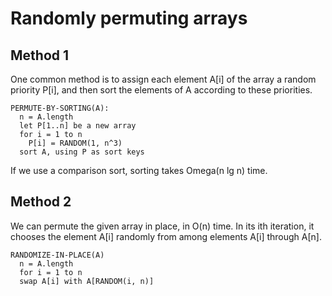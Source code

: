 # Randomly permuting arrays

## Method 1

One common method is to assign each element A[i] of the array a random priority P[i], and then sort the elements of A according to these priorities.

```
PERMUTE-BY-SORTING(A):
  n = A.length
  let P[1..n] be a new array
  for i = 1 to n
    P[i] = RANDOM(1, n^3)
  sort A, using P as sort keys
```

If we use a comparison sort, sorting takes Omega(n lg n) time.

## Method 2

We can permute the given array in place, in O(n) time. In its ith iteration, it chooses the element A[i] randomly from among elements A[i] through A[n].

```
RANDOMIZE-IN-PLACE(A)
  n = A.length
  for i = 1 to n
  swap A[i] with A[RANDOM(i, n)]
```